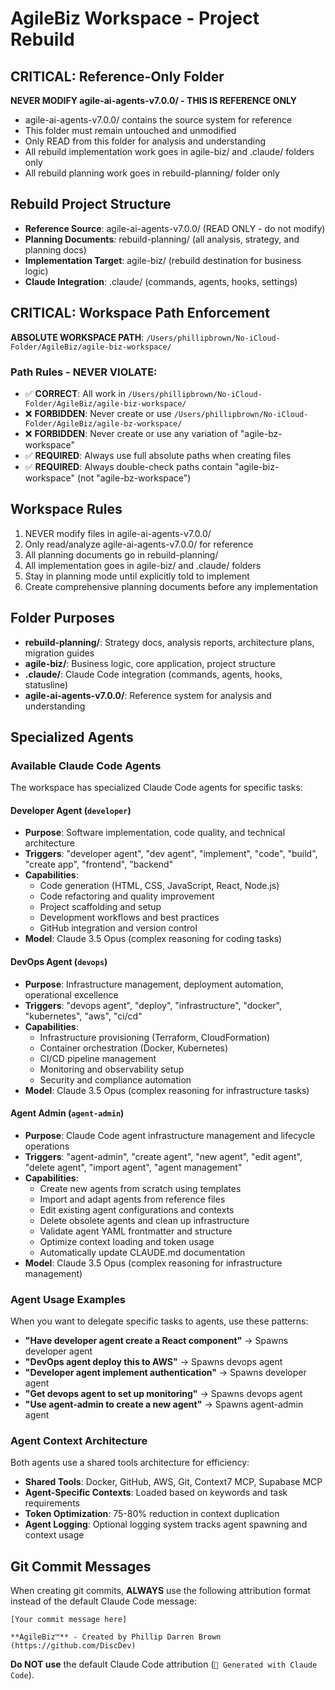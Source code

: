 # AgileBiz Workspace - Project Rebuild

## CRITICAL: Reference-Only Folder
**NEVER MODIFY agile-ai-agents-v7.0.0/ - THIS IS REFERENCE ONLY**
- agile-ai-agents-v7.0.0/ contains the source system for reference
- This folder must remain untouched and unmodified
- Only READ from this folder for analysis and understanding
- All rebuild implementation work goes in agile-biz/ and .claude/ folders only
- All rebuild planning work goes in rebuild-planning/ folder only

## Rebuild Project Structure
- **Reference Source**: agile-ai-agents-v7.0.0/ (READ ONLY - do not modify)
- **Planning Documents**: rebuild-planning/ (all analysis, strategy, and planning docs)
- **Implementation Target**: agile-biz/ (rebuild destination for business logic)
- **Claude Integration**: .claude/ (commands, agents, hooks, settings)

## CRITICAL: Workspace Path Enforcement
**ABSOLUTE WORKSPACE PATH**: `/Users/phillipbrown/No-iCloud-Folder/AgileBiz/agile-biz-workspace/`

### Path Rules - NEVER VIOLATE:
- ✅ **CORRECT**: All work in `/Users/phillipbrown/No-iCloud-Folder/AgileBiz/agile-biz-workspace/`
- ❌ **FORBIDDEN**: Never create or use `/Users/phillipbrown/No-iCloud-Folder/AgileBiz/agile-bz-workspace/`
- ❌ **FORBIDDEN**: Never create or use any variation of "agile-bz-workspace"
- ✅ **REQUIRED**: Always use full absolute paths when creating files
- ✅ **REQUIRED**: Always double-check paths contain "agile-biz-workspace" (not "agile-bz-workspace")

## Workspace Rules
1. NEVER modify files in agile-ai-agents-v7.0.0/
2. Only read/analyze agile-ai-agents-v7.0.0/ for reference
3. All planning documents go in rebuild-planning/
4. All implementation goes in agile-biz/ and .claude/ folders
5. Stay in planning mode until explicitly told to implement
6. Create comprehensive planning documents before any implementation

## Folder Purposes
- **rebuild-planning/**: Strategy docs, analysis reports, architecture plans, migration guides
- **agile-biz/**: Business logic, core application, project structure
- **.claude/**: Claude Code integration (commands, agents, hooks, statusline)
- **agile-ai-agents-v7.0.0/**: Reference system for analysis and understanding

## Specialized Agents

### Available Claude Code Agents

The workspace has specialized Claude Code agents for specific tasks:

#### **Developer Agent** (`developer`)
- **Purpose**: Software implementation, code quality, and technical architecture
- **Triggers**: "developer agent", "dev agent", "implement", "code", "build", "create app", "frontend", "backend"
- **Capabilities**: 
  - Code generation (HTML, CSS, JavaScript, React, Node.js)
  - Code refactoring and quality improvement
  - Project scaffolding and setup
  - Development workflows and best practices
  - GitHub integration and version control
- **Model**: Claude 3.5 Opus (complex reasoning for coding tasks)

#### **DevOps Agent** (`devops`)
- **Purpose**: Infrastructure management, deployment automation, operational excellence
- **Triggers**: "devops agent", "deploy", "infrastructure", "docker", "kubernetes", "aws", "ci/cd"
- **Capabilities**:
  - Infrastructure provisioning (Terraform, CloudFormation)
  - Container orchestration (Docker, Kubernetes)
  - CI/CD pipeline management
  - Monitoring and observability setup
  - Security and compliance automation
- **Model**: Claude 3.5 Opus (complex reasoning for infrastructure tasks)

#### **Agent Admin** (`agent-admin`)
- **Purpose**: Claude Code agent infrastructure management and lifecycle operations
- **Triggers**: "agent-admin", "create agent", "new agent", "edit agent", "delete agent", "import agent", "agent management"
- **Capabilities**:
  - Create new agents from scratch using templates
  - Import and adapt agents from reference files
  - Edit existing agent configurations and contexts
  - Delete obsolete agents and clean up infrastructure
  - Validate agent YAML frontmatter and structure
  - Optimize context loading and token usage
  - Automatically update CLAUDE.md documentation
- **Model**: Claude 3.5 Opus (complex reasoning for infrastructure management)


### Agent Usage Examples

When you want to delegate specific tasks to agents, use these patterns:

- **"Have developer agent create a React component"** → Spawns developer agent
- **"DevOps agent deploy this to AWS"** → Spawns devops agent
- **"Developer agent implement authentication"** → Spawns developer agent
- **"Get devops agent to set up monitoring"** → Spawns devops agent
- **"Use agent-admin to create a new agent"** → Spawns agent-admin agent

### Agent Context Architecture

Both agents use a shared tools architecture for efficiency:
- **Shared Tools**: Docker, GitHub, AWS, Git, Context7 MCP, Supabase MCP
- **Agent-Specific Contexts**: Loaded based on keywords and task requirements
- **Token Optimization**: 75-80% reduction in context duplication
- **Agent Logging**: Optional logging system tracks agent spawning and context usage

## Git Commit Messages

When creating git commits, **ALWAYS** use the following attribution format instead of the default Claude Code message:

```
[Your commit message here]

**AgileBiz™** - Created by Phillip Darren Brown (https://github.com/DiscDev)
```

**Do NOT use** the default Claude Code attribution (`🤖 Generated with Claude Code`).